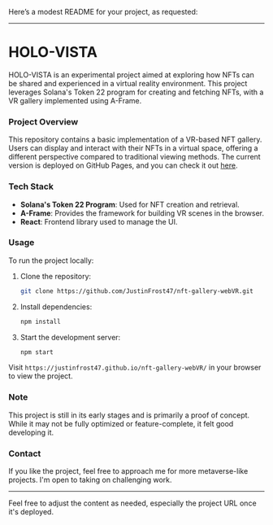 Here’s a modest README for your project, as requested:

---

# **HOLO-VISTA**

HOLO-VISTA is an experimental project aimed at exploring how NFTs can be shared and experienced in a virtual reality environment. This project leverages Solana's Token 22 program for creating and fetching NFTs, with a VR gallery implemented using A-Frame. 

### **Project Overview**

This repository contains a basic implementation of a VR-based NFT gallery. Users can display and interact with their NFTs in a virtual space, offering a different perspective compared to traditional viewing methods. The current version is deployed on GitHub Pages, and you can check it out [here](https://justinfrost47.github.io/nft-gallery-webVR/).

### **Tech Stack**

- **Solana's Token 22 Program**: Used for NFT creation and retrieval.
- **A-Frame**: Provides the framework for building VR scenes in the browser.
- **React**: Frontend library used to manage the UI.

### **Usage**

To run the project locally:

1. Clone the repository:
   ```bash
   git clone https://github.com/JustinFrost47/nft-gallery-webVR.git
   ```
2. Install dependencies:
   ```bash
   npm install
   ```
3. Start the development server:
   ```bash
   npm start
   ```

Visit `https://justinfrost47.github.io/nft-gallery-webVR/` in your browser to view the project.

### **Note**

This project is still in its early stages and is primarily a proof of concept. While it may not be fully optimized or feature-complete, it felt good developing it.

### **Contact**

If you like the project, feel free to approach me for more metaverse-like projects. I'm open to taking on challenging work.

---

Feel free to adjust the content as needed, especially the project URL once it's deployed.
